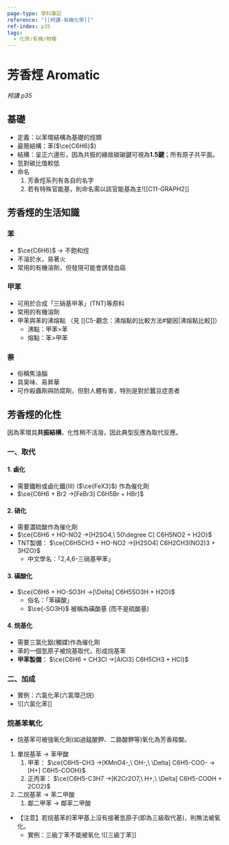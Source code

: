 ```yaml
---
page-type: 學科筆記
reference: "[[柯講-有機化學]]"
ref-index: p35
tags:
  - 化學/有機/物種
---
```

# 芳香烴 Aromatic
*柯講 p35*
## 基礎
- 定義：以苯環結構為基礎的烴類
- 最簡結構：苯($\ce{C6H6}$)
- 結構：呈正六邊形，因為共振的緣故碳碳鍵可視為**1.5鍵**；所有原子共平面。
- 氫對碳比值較低
- 命名
	1. 芳香烴系列有各自的名字 
	2. 若有特殊官能基，則命名需以該官能基為主![[C11-GRAPH2]]
## 芳香烴的生活知識
### 苯
- $\ce{C6H6}$ -> 不飽和烴
- 不溶於水，易著火
- 常用的有機溶劑，但發現可能會誘發血癌
### 甲苯
- 可用於合成「三硝基甲苯」(TNT)等原料
- 常用的有機溶劑
- 甲苯與苯的沸熔點 （見 [[C5-觀念：沸熔點的比較方法#變因|沸熔點比較]]）
	- 沸點：甲苯>苯
	- 熔點：苯>甲苯
### 萘
- 俗稱焦油腦
- 具臭味、易昇華
- 可作殺蟲劑與防腐劑，但對人體有害，特別是對於蠶豆症患者

## 芳香烴的化性
因為苯環具**共振結構**，化性稍不活潑，因此典型反應為取代反應。

### 一、取代
#### 1. 鹵化
- 需要鐵粉或鹵化鐵(III) ($\ce{FeX3}$) 作為催化劑
- $\ce{C6H6 + Br2 ->[FeBr3] C6H5Br + HBr}$
#### 2. 硝化
- 需要濃硫酸作為催化劑
- $\ce{C6H6 + HO-NO2 ->[H2SO4,\ 50\degree C] C6H5NO2 + H2O}$
- TNT製備： $\ce{C6H5CH3 + HO-NO2 ->[H2SO4] C6H2CH3(NO2)3 + 3H2O}$
	- 中文學名：「2,4,6-三硝基甲苯」
#### 3. 磺酸化
- $\ce{C6H6 + HO-SO3H ->[\Delta] C6H5SO3H + H2O}$
	- 俗名：「苯磺酸」
	- $\ce{-SO3H}$ 被稱為磺酸基 (而不是硫酸基)
#### 4. 烷基化
- 需要三氯化鋁(觸媒)作為催化劑
- 苯的一個氫原子被烷基取代，形成烷基苯
- **甲苯製備**： $\ce{C6H6 + CH3Cl ->[AlCl3] C6H5CH3 + HCl}$
### 二、加成
- 實例：六氯化苯(六氯環己烷)
- ![[六氯化苯]]
### 烷基苯氧化
- 烷基苯可被強氧化劑(如過錳酸鉀、二鉻酸鉀等)氧化為芳香羧酸。
1. 單烷基苯 -> 苯甲酸
	1. 甲苯： $\ce{C6H5-CH3 ->[KMnO4-,\ OH-,\ \Delta] C6H5-COO- ->[H+] C6H5-COOH}$
	2. 正丙苯： $\ce{C6H5-C3H7 ->[K2Cr2O7,\ H+,\ \Delta] C6H5-COOH + 2CO2}$
2. 二烷基苯 -> 苯二甲酸
	1. 鄰二甲苯 -> 鄰苯二甲酸
- 【注意】若烷基苯的苯甲基上沒有接著氫原子(即為三級取代基)，則無法被氧化。
	- 實例：三級丁苯不能被氧化 ![[三級丁苯]]